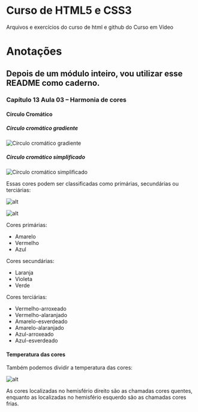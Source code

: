 # Curso de HTML5 e CSS3
 Arquivos e exercícios do curso de html e github do Curso em Vídeo

# Anotações

## Depois de um módulo inteiro, vou utilizar esse README como caderno.

### Capítulo 13 Aula 03 – Harmonia de cores

#### Círculo Cromático
##### Círculo cromático gradiente
![Círculo cromático gradiente](https://upload.wikimedia.org/wikipedia/commons/7/71/Gradient_color_wheel.png)
##### Círculo cromático simplificado
![Círculo cromático simplificado](https://upload.wikimedia.org/wikipedia/commons/thumb/1/1d/Circulo_cromatico.svg/640px-Circulo_cromatico.svg.png)

Essas cores podem ser classificadas como primárias, secundárias ou terciárias:

![alt](https://cdn.colab55.com/images/1584394201/u/circulo-3.jpg)

![alt](https://static.todamateria.com.br/upload/56/df/56df13eb0fa92-cores-terciarias.jpg?auto_optimize=low)

Cores primárias:
* Amarelo
* Vermelho
* Azul

Cores secundárias:
* Laranja
* Violeta
* Verde

Cores terciárias:
* Vermelho-arroxeado
* Vermelho-alaranjado
* Amarelo-esverdeado
* Amarelo-alaranjado
* Azul-arroxeado
* Azul-esverdeado

#### Temperatura das cores

Também podemos dividir a temperatura das cores: 

![alt](https://upload.wikimedia.org/wikipedia/commons/thumb/8/8e/Warm_and_cool_colors.png/640px-Warm_and_cool_colors.png)

As cores localizadas no hemisfério direito são as chamadas cores quentes, enquanto as localizadas no hemisfério esquerdo são as chamadas cores frias.